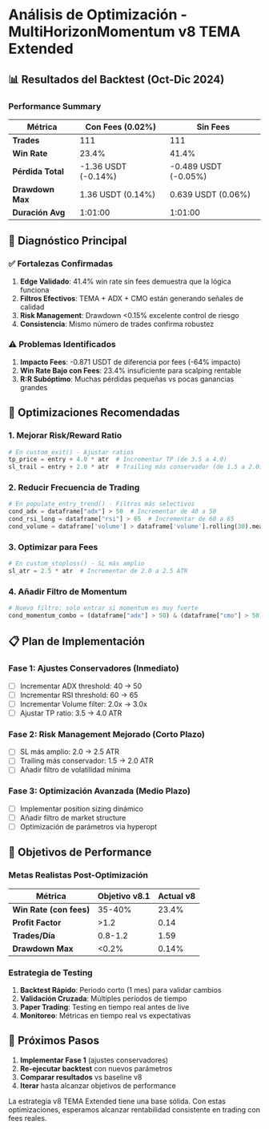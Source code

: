 # Análisis de Optimización - MultiHorizonMomentum v8 TEMA Extended

## 📊 Resultados del Backtest (Oct-Dic 2024)

### Performance Summary
| Métrica | Con Fees (0.02%) | Sin Fees |
|---------|------------------|----------|
| **Trades** | 111 | 111 |
| **Win Rate** | 23.4% | 41.4% |
| **Pérdida Total** | -1.36 USDT (-0.14%) | -0.489 USDT (-0.05%) |
| **Drawdown Max** | 1.36 USDT (0.14%) | 0.639 USDT (0.06%) |
| **Duración Avg** | 1:01:00 | 1:01:00 |

## 🎯 Diagnóstico Principal

### ✅ Fortalezas Confirmadas
1. **Edge Validado**: 41.4% win rate sin fees demuestra que la lógica funciona
2. **Filtros Efectivos**: TEMA + ADX + CMO están generando señales de calidad
3. **Risk Management**: Drawdown <0.15% excelente control de riesgo
4. **Consistencia**: Mismo número de trades confirma robustez

### ⚠️ Problemas Identificados
1. **Impacto Fees**: -0.871 USDT de diferencia por fees (-64% impacto)
2. **Win Rate Bajo con Fees**: 23.4% insuficiente para scalping rentable
3. **R:R Subóptimo**: Muchas pérdidas pequeñas vs pocas ganancias grandes

## 🔧 Optimizaciones Recomendadas

### 1. **Mejorar Risk/Reward Ratio**
```python
# En custom_exit() - Ajustar ratios
tp_price = entry + 4.0 * atr  # Incrementar TP (de 3.5 a 4.0)
sl_trail = entry + 2.0 * atr  # Trailing más conservador (de 1.5 a 2.0)
```

### 2. **Reducir Frecuencia de Trading** 
```python
# En populate_entry_trend() - Filtros más selectivos
cond_adx = dataframe["adx"] > 50  # Incrementar de 40 a 50
cond_rsi_long = dataframe["rsi"] > 65  # Incrementar de 60 a 65
cond_volume = dataframe['volume'] > dataframe['volume'].rolling(30).mean() * 3.0  # De 2.0x a 3.0x
```

### 3. **Optimizar para Fees**
```python
# En custom_stoploss() - SL más amplio
sl_atr = 2.5 * atr  # Incrementar de 2.0 a 2.5 ATR
```

### 4. **Añadir Filtro de Momentum**
```python
# Nuevo filtro: solo entrar si momentum es muy fuerte
cond_momentum_combo = (dataframe["adx"] > 50) & (dataframe["cmo"] > 50)  # Más estricto
```

## 📋 Plan de Implementación

### Fase 1: Ajustes Conservadores (Inmediato)
- [ ] Incrementar ADX threshold: 40 → 50
- [ ] Incrementar RSI threshold: 60 → 65  
- [ ] Incrementar Volume filter: 2.0x → 3.0x
- [ ] Ajustar TP ratio: 3.5 → 4.0 ATR

### Fase 2: Risk Management Mejorado (Corto Plazo)
- [ ] SL más amplio: 2.0 → 2.5 ATR
- [ ] Trailing más conservador: 1.5 → 2.0 ATR
- [ ] Añadir filtro de volatilidad mínima

### Fase 3: Optimización Avanzada (Medio Plazo)
- [ ] Implementar position sizing dinámico
- [ ] Añadir filtro de market structure
- [ ] Optimización de parámetros via hyperopt

## 🎯 Objetivos de Performance

### Metas Realistas Post-Optimización
| Métrica | Objetivo v8.1 | Actual v8 |
|---------|---------------|-----------|
| **Win Rate (con fees)** | 35-40% | 23.4% |
| **Profit Factor** | >1.2 | 0.14 |
| **Trades/Día** | 0.8-1.2 | 1.59 |
| **Drawdown Max** | <0.2% | 0.14% |

### Estrategia de Testing
1. **Backtest Rápido**: Periodo corto (1 mes) para validar cambios
2. **Validación Cruzada**: Múltiples períodos de tiempo
3. **Paper Trading**: Testing en tiempo real antes de live
4. **Monitoreo**: Métricas en tiempo real vs expectativas

## 🚀 Próximos Pasos

1. **Implementar Fase 1** (ajustes conservadores)
2. **Re-ejecutar backtest** con nuevos parámetros
3. **Comparar resultados** vs baseline v8
4. **Iterar** hasta alcanzar objetivos de performance

La estrategia v8 TEMA Extended tiene una base sólida. Con estas optimizaciones, esperamos alcanzar rentabilidad consistente en trading con fees reales. 